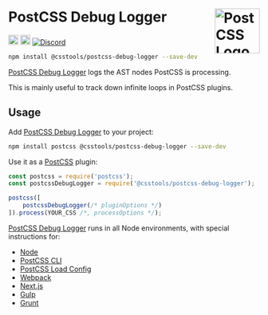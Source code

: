 # PostCSS Debug Logger [<img src="https://postcss.github.io/postcss/logo.svg" alt="PostCSS Logo" width="90" height="90" align="right">][PostCSS]

[<img alt="npm version" src="https://img.shields.io/npm/v/@csstools/postcss-debug-logger.svg" height="20">][npm-url] [<img alt="Build Status" src="https://github.com/csstools/postcss-plugins/workflows/test/badge.svg" height="20">][cli-url] [<img alt="Discord" src="https://shields.io/badge/Discord-5865F2?logo=discord&logoColor=white">][discord]

```bash
npm install @csstools/postcss-debug-logger --save-dev
```

[PostCSS Debug Logger] logs the AST nodes PostCSS is processing.

This is mainly useful to track down infinite loops in PostCSS plugins.

## Usage

Add [PostCSS Debug Logger] to your project:

```bash
npm install postcss @csstools/postcss-debug-logger --save-dev
```

Use it as a [PostCSS] plugin:

```js
const postcss = require('postcss');
const postcssDebugLogger = require('@csstools/postcss-debug-logger');

postcss([
	postcssDebugLogger(/* pluginOptions */)
]).process(YOUR_CSS /*, processOptions */);
```

[PostCSS Debug Logger] runs in all Node environments, with special
instructions for:

- [Node](INSTALL.md#node)
- [PostCSS CLI](INSTALL.md#postcss-cli)
- [PostCSS Load Config](INSTALL.md#postcss-load-config)
- [Webpack](INSTALL.md#webpack)
- [Next.js](INSTALL.md#nextjs)
- [Gulp](INSTALL.md#gulp)
- [Grunt](INSTALL.md#grunt)

[cli-url]: https://github.com/csstools/postcss-plugins/actions/workflows/test.yml?query=workflow/test

[discord]: https://discord.gg/bUadyRwkJS
[npm-url]: https://www.npmjs.com/package/@csstools/postcss-debug-logger

[PostCSS]: https://github.com/postcss/postcss
[PostCSS Debug Logger]: https://github.com/csstools/postcss-plugins/tree/main/plugins/postcss-debug-logger
